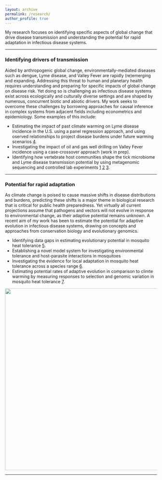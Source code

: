 ```yaml
---
layout: archive
permalink: /research/
author_profile: true
---
```


My research focuses on identifying specific aspects of global change that drive disease transmission and understanding the potential for rapid adaptation in infectious disease systems.

---
### Identifying drivers of transmission ###

Aided by anthropogenic global change, environmentally-mediated diseases such as dengue, Lyme disease, and Valley Fever are rapidly (re)emerging and expanding. Addressing this threat to human and planetary health requires understanding and preparing for specific impacts of global change on disease risk. Yet doing so is challenging as infectious disease systems exist across ecologically and culturally diverse settings and are shaped by numerous, concurrent biotic and abiotic drivers. My work seeks to overcome these challenges by borrowing approaches for causal inference in complex systems from adjacent fields including econometrics and epidemiology. Some examples of this include:   

- Estimating the impact of past climate warming on Lyme disease incidence in the U.S. using a panel regression approach, and using oserved relationships to project disease burdens under future warming scenarios [4](https://onlinelibrary.wiley.com/doi/full/10.1111/gcb.15435). 
- Investigating the impact of oil and gas well drilling on Valley Fever incidence using a case-crossover approach (work in prep).
- Identifying how vertebrate host communities shape the tick microbiome and Lyme disease transmission potential by using metagenomic sequencing and controlled lab experiments [1](https://onlinelibrary.wiley.com/doi/full/10.1002/ece3.5361) [2](https://parasitesandvectors.biomedcentral.com/articles/10.1186/s13071-020-3893-x) [3](https://onlinelibrary.wiley.com/doi/10.1111/mec.16413).


---

### Potential for rapid adaptation ###

As climate change is poised to cause massive shifts in disease distributions and burdens, predicting these shifts is a major theme in biological research that is critical for public health preparedness. Yet virtually all current projections assume that pathogens and vectors will not evolve in response to environmental change, as their adaptive potential remains unknown. A recent aim of my work has been to estimate the potential for adaptive evolution in infectious disease systems, drawing on concepts and approaches from conservation biology and evolutionary genomics.

- Identifying data gaps in estimating evolutionary potential in mosquito heat tolerance [5](https://elifesciences.org/articles/69630).
- Establishing a novel model system for investigating environmental tolerance and host-parasite interactions in mosquitoes
- Investigating the evidence for local adaptation in mosquito heat tolerance across a species range [6](https://royalsocietypublishing.org/doi/abs/10.1098/rspb.2023.2457?casa_token=Nj8_5HKdUvUAAAAA%3AT42HDYZ3_oJUQ7miOS9EcjrzHLFqO7jSG0bp5nBezNRp4XZ3mN-pZCg9vOueXnDig20qg7QuEeoYNhc).
- Estimating potential rates of adaptive evolution in comparison to climte warming by measuring responses to selection and genomic variation in mosquito heat tolerance [7](https://www.pnas.org/doi/10.1073/pnas.2418199122).

<p align="center">
  <img width="600"
    src="http://lcouper.github.io/assets/AeSierrensisWork.jpg">
  </p>    


---












